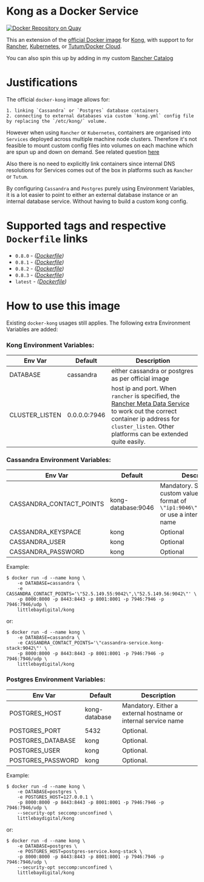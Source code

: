 # Kong as a Docker Service
[![Docker Repository on Quay](https://quay.io/repository/littlebaydigital/kong/status "Docker Repository on Quay")](https://quay.io/repository/littlebaydigital/kong)

This an extension of the [official Docker image][docker-kong-url] for [Kong][kong-url], with support to for [Rancher][rancher-url], [Kubernetes][kubernetes-url], or [Tutum/Docker Cloud][docker-cloud-url].

You can also spin this up by adding in my custom [Rancher Catalog](https://github.com/LittleBayDigital/littlebay-rancher-catalog)

# Justifications

The official `docker-kong` image allows for:

    1. linking `Cassandra` or `Postgres` database containers
    2. connecting to external databases via custom `kong.yml` config file by replacing the `/etc/kong/` volume.

However when using `Rancher` or `Kubernetes`, containers are organised into `Services` deployed across multiple machine node clusters. Therefore it's not feasible to mount custom config files into volumes on each machine which are spun up and down on demand. See related question [here][envvar-question]

Also there is no need to explicitly link containers since internal DNS resolutions for Services comes out of the box in platforms such as `Rancher` or `Tutum`. 

By configuring `Cassandra` and `Postgres` purely using Environment Variables, it is a lot easier to point to either an external database instance or an internal database service. Without having to build a custom kong config.

# Supported tags and respective `Dockerfile` links

- `0.8.0` - *([Dockerfile](https://github.com/littlebaydigital/docker-kong-service/blob/0.8.0/Dockerfile))*
- `0.8.1` - *([Dockerfile](https://github.com/littlebaydigital/docker-kong-service/blob/0.8.1/Dockerfile))*
- `0.8.2` - *([Dockerfile](https://github.com/littlebaydigital/docker-kong-service/blob/0.8.2/Dockerfile))*
- `0.8.3` - *([Dockerfile](https://github.com/littlebaydigital/docker-kong-service/blob/0.8.3/Dockerfile))*
- `latest` - *([Dockerfile](https://github.com/littlebaydigital/docker-kong-service/blob/0.8.3/Dockerfile))*

# How to use this image

Existing `docker-kong` usages still applies. The following extra Environment Variables are added:

### Kong Environment Variables:
| Env Var | Default | Description |
| --------|---------| ------------|
| DATABASE | cassandra | either cassandra or postgres as per official image |
| CLUSTER_LISTEN | 0.0.0.0:7946 | host ip and port. When `rancher` is specified, the [Rancher Meta Data Service][rancher-metadata-service] to work out the correct container ip address for `cluster_listen`. Other platforms can be extended quite easily. |

### Cassandra Environment Variables:

| Env Var | Default | Description |
| --------|---------| ------------|
| CASSANDRA_CONTACT_POINTS | kong-database:9046 | Mandatory. Specify custom values in the format of `\"ip1:9046\",\"ip2:9046\"` or use a internal service name |
| CASSANDRA_KEYSPACE | kong | Optional |
| CASSANDRA_USER | kong | Optional |
| CASSANDRA_PASSWORD | kong | Optional |

Example:

```shell
$ docker run -d --name kong \
    -e DATABASE=cassandra \
    -e CASSANDRA_CONTACT_POINTS='\"52.5.149.55:9042\",\"52.5.149.56:9042\"' \
    -p 8000:8000 -p 8443:8443 -p 8001:8001 -p 7946:7946 -p 7946:7946/udp \
    littlebaydigital/kong
```

or:

```shell
$ docker run -d --name kong \
    -e DATABASE=cassandra \
    -e CASSANDRA_CONTACT_POINTS='\"cassandra-service.kong-stack:9042\"' \
    -p 8000:8000 -p 8443:8443 -p 8001:8001 -p 7946:7946 -p 7946:7946/udp \
    littlebaydigital/kong
```

### Postgres Environment Variables:

| Env Var | Default | Description |
| --------|---------| ------------|
| POSTGRES_HOST | kong-database | Mandatory. Either a external hostname or internal service name |
| POSTGRES_PORT | 5432 | Optional. |
| POSTGRES_DATABASE | kong | Optional. |
| POSTGRES_USER | kong | Optional. |
| POSTGRES_PASSWORD | kong | Optional. |

Example:

```shell
$ docker run -d --name kong \
    -e DATABASE=postgres \
    -e POSTGRES_HOST=127.0.0.1 \
    -p 8000:8000 -p 8443:8443 -p 8001:8001 -p 7946:7946 -p 7946:7946/udp \
    --security-opt seccomp:unconfined \
    littlebaydigital/kong
```

or: 

```shell
$ docker run -d --name kong \
    -e DATABASE=postgres \
    -e POSTGRES_HOST=postgres-service.kong-stack \
    -p 8000:8000 -p 8443:8443 -p 8001:8001 -p 7946:7946 -p 7946:7946/udp \
    --security-opt seccomp:unconfined \
    littlebaydigital/kong
```

[kong-url]: http://getkong.org
[docker-kong-url]: https://hub.docker.com/r/mashape/kong/
[rancher-url]: http://rancher.com/
[rancher-metadata-service]: http://rancher.com/introducing-rancher-metadata-service-for-docker/
[kubernetes-url]: http://kubernetes.io/
[docker-cloud-url]: https://www.docker.com/products/docker-cloud
[envvar-question]: https://groups.google.com/forum/#!topic/konglayer/mfjBUwQHHHk
